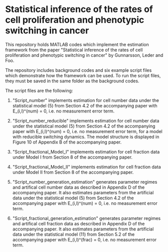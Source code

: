 # Statistical inference of the rates of cell proliferation and phenotypic switching in cancer

This repository holds MATLAB codes which implement the estimation framework from the paper "Statistical inference of the rates of cell proliferation and phenotypic switching in cancer" by Gunnarsson, Leder and Foo.

The repository includes background codes and six example script files which demonstrate how the framework can be used. To run the script files, they must be saved in the same folder as the background codes.

The script files are the following:

1. "Script_number" implements estimation for cell number data under the statistical model (5) from Section 4.2 of the accompanying paper with E_(i,l)^(num) = 0, i.e. no measurement error term.

2. "Script_number_reducible" implements estimation for cell number data under the statistical model (5) from Section 4.2 of the accompanying paper with E_(i,l)^(num) = 0, i.e. no measurement error term, for a model with reducible switching dynamics. The model structure is displayed in Figure 10 of Appendix B of the accompanying paper.

3. "Script_fractional_Model_I" implements estimation for cell fraction data under Model I from Section 8 of the accompanying paper.

4. "Script_fractional_Model_II" implements estimation for cell fraction data under Model II from Section 8 of the accompanying paper.

5. "Script_number_generation_estimation" generates parameter regimes and artifical cell number data as described in Appendix D of the accompanying paper. It also estimates parameters from the artificial data under the statistical model (5) from Section 4.2 of the accompanying paper with E_(i,l)^(num) = 0, i.e. no measurement error term.

6. "Script_fractional_generation_estimation" generates parameter regimes and artifical cell fraction data as described in Appendix D of the accompanying paper. It also estimates parameters from the artificial data under the statistical model (11) from Section 5.2 of the accompanying paper with E_(i,l)^(frac) = 0, i.e. no measurement error term.
